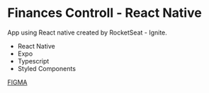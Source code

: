 # Finances Controll - React Native

App using React native created by RocketSeat - Ignite.

* React Native
* Expo
* Typescript
* Styled Components

<a href="https://www.figma.com/file/vmgGZo3K8cXHWoRBc1G7oY/GoFinances-Ignite-(Copy)?type=design&node-id=0-1&t=G18zqI1K7kpso5XD-0)">FIGMA</a>

